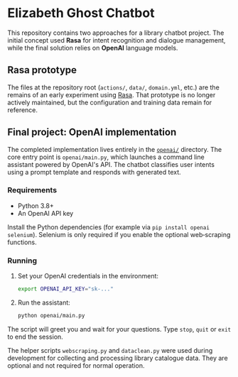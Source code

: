 # Elizabeth Ghost Chatbot

This repository contains two approaches for a library chatbot project. The initial concept used **Rasa** for intent recognition and dialogue management, while the final solution relies on **OpenAI** language models.

## Rasa prototype

The files at the repository root (`actions/`, `data/`, `domain.yml`, etc.) are the remains of an early experiment using [Rasa](https://rasa.com/). That prototype is no longer actively maintained, but the configuration and training data remain for reference.

## Final project: OpenAI implementation

The completed implementation lives entirely in the [`openai/`](openai/) directory. The core entry point is `openai/main.py`, which launches a command line assistant powered by OpenAI's API. The chatbot classifies user intents using a prompt template and responds with generated text.

### Requirements

* Python 3.8+
* An OpenAI API key

Install the Python dependencies (for example via `pip install openai selenium`). Selenium is only required if you enable the optional web‑scraping functions.

### Running

1. Set your OpenAI credentials in the environment:

   ```bash
   export OPENAI_API_KEY="sk-..."
   ```

2. Run the assistant:

   ```bash
   python openai/main.py
   ```

The script will greet you and wait for your questions. Type `stop`, `quit` or `exit` to end the session.

The helper scripts `webscraping.py` and `dataclean.py` were used during development for collecting and processing library catalogue data. They are optional and not required for normal operation.


